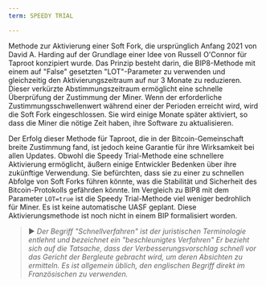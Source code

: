 ```yaml
---
term: SPEEDY TRIAL

---
```

Methode zur Aktivierung einer Soft Fork, die ursprünglich Anfang 2021 von David A. Harding auf der Grundlage einer Idee von Russell O'Connor für Taproot konzipiert wurde. Das Prinzip besteht darin, die BIP8-Methode mit einem auf "False" gesetzten "LOT"-Parameter zu verwenden und gleichzeitig den Aktivierungszeitraum auf nur 3 Monate zu reduzieren. Dieser verkürzte Abstimmungszeitraum ermöglicht eine schnelle Überprüfung der Zustimmung der Miner. Wenn der erforderliche Zustimmungsschwellenwert während einer der Perioden erreicht wird, wird die Soft Fork eingeschlossen. Sie wird einige Monate später aktiviert, so dass die Miner die nötige Zeit haben, ihre Software zu aktualisieren.

Der Erfolg dieser Methode für Taproot, die in der Bitcoin-Gemeinschaft breite Zustimmung fand, ist jedoch keine Garantie für ihre Wirksamkeit bei allen Updates. Obwohl die Speedy Trial-Methode eine schnellere Aktivierung ermöglicht, äußern einige Entwickler Bedenken über ihre zukünftige Verwendung. Sie befürchten, dass sie zu einer zu schnellen Abfolge von Soft Forks führen könnte, was die Stabilität und Sicherheit des Bitcoin-Protokolls gefährden könnte. Im Vergleich zu BIP8 mit dem Parameter `LOT=true` ist die Speedy Trial-Methode viel weniger bedrohlich für Miner. Es ist keine automatische UASF geplant. Diese Aktivierungsmethode ist noch nicht in einem BIP formalisiert worden.

> ► *Der Begriff "Schnellverfahren" ist der juristischen Terminologie entlehnt und bezeichnet ein "beschleunigtes Verfahren" Er bezieht sich auf die Tatsache, dass der Verbesserungsvorschlag schnell vor das Gericht der Bergleute gebracht wird, um deren Absichten zu ermitteln. Es ist allgemein üblich, den englischen Begriff direkt im Französischen zu verwenden.*